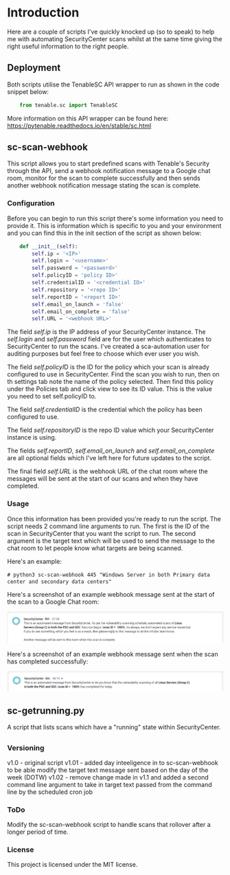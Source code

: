 # Introduction

Here are a couple of scripts I've quickly knocked up (so to speak) to help me with automating SecurityCenter scans whilst at the same time giving the right useful information to the right people.

## Deployment
Both scripts utilise the TenableSC API wrapper to run as shown in the code snippet below:

```python 
	from tenable.sc import TenableSC
```

More information on this API wrapper can be found here: https://pytenable.readthedocs.io/en/stable/sc.html

## sc-scan-webhook
This script allows you to start predefined scans with Tenable's Security through the API, send a webhook notification message to a Google chat room, monitor for the scan to complete successfully and then sends another webhook notification message stating the scan is complete.

### Configuration
Before you can begin to run this script there's some information you need to provide it. This is information which is specific to you and your environment and you can find this in the init section of the script as shown below: 

``` python
    def __init__(self):
        self.ip = '<IP>'
        self.login = '<username>'
        self.password = '<password>'
        self.policyID = 'policy ID>'
        self.credentialID = '<credential ID>'
        self.repository = '<repo ID>'
        self.reportID = '<report ID>'
        self.email_on_launch = 'false'
        self.email_on_complete = 'false'
        self.URL = '<webhook URL>'
```

The field *self.ip* is the IP address of your SecurityCenter instance. The *self.login* and *self.password* field are for the user which authenticates to SecurityCenter to run the scans. I've created a sca-automation user for auditing purposes but feel free to choose which ever user you wish.

The field *self.policyI*D is the ID for the policy which your scan is already configured to use in SecurityCenter. Find the scan you wish to run, then on th settings tab note the name of the policy selected. Then find this policy under the Policies tab and click view to see its ID value. This is the value you need to set self.policyID to.

The field *self.credentialID* is the credential which the policy has been configured to use. 

The field *self.repositoryID* is the repo ID value which your SecurityCenter instance is using. 

The fields *self.reportID*, *self.email_on_launch* and *self.email_on_complete* are all optional fields which I've left here for future updates to the script.

The final field *self.URL* is the webhook URL of the chat room where the messages will be sent at the start of our scans and when they have completed.

### Usage
Once this information has been provided you're ready to run the script. The script needs 2 command line arguments to run. The first is the ID of the scan in SecurityCenter that you want the script to run. The second argument is the target text which will be used to send the message to the chat room to let people know what targets are being scanned. 

Here's an example:

	# python3 sc-scan-webhook 445 "Windows Server in both Primary data center and secondary data centers"

Here's a screenshot of an example webhook message sent at the start of the scan to a Google Chat room:

![alt test](images/sc-scan-webhook-start-scan.png)

Here's a screenshot of an example webhook message sent when the scan has completed successfully:

![alt test](images/sc-scan-webhook-scan-completed.png)

## sc-getrunning.py

A script that lists scans which have a "running" state within SecurityCenter. 

##

### Versioning
v1.0 - original script
v1.01 - added day inteeligence in to sc-scan-webhook to be able modify the target text message sent based on the day of the week (DOTW)
v1.02 - remove change made in v1.1 and added a second command line argument to take in target text passed from the command line by the scheduled cron job 

### ToDo
Modify the sc-scan-webhook script to handle scans that rollover after a longer period of time.

### License
This project is licensed under the MIT license.

##
